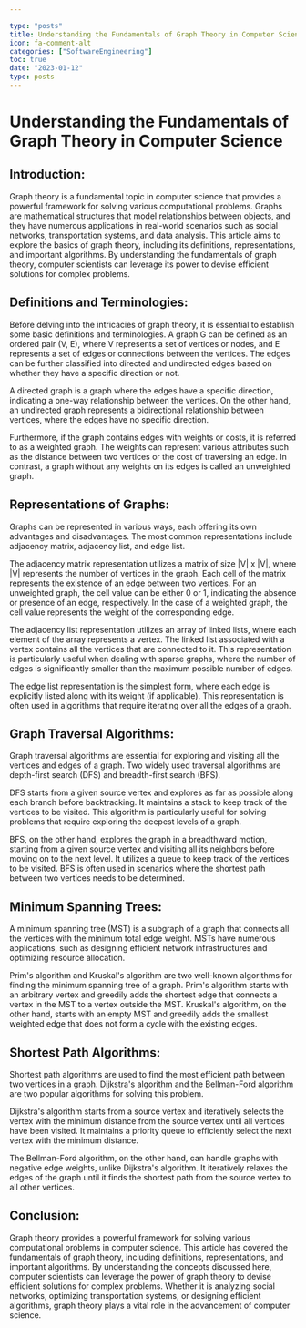 ```yaml
---

type: "posts"
title: Understanding the Fundamentals of Graph Theory in Computer Science
icon: fa-comment-alt
categories: ["SoftwareEngineering"]
toc: true
date: "2023-01-12"
type: posts
---
```





# Understanding the Fundamentals of Graph Theory in Computer Science

## Introduction:

Graph theory is a fundamental topic in computer science that provides a powerful framework for solving various computational problems. Graphs are mathematical structures that model relationships between objects, and they have numerous applications in real-world scenarios such as social networks, transportation systems, and data analysis. This article aims to explore the basics of graph theory, including its definitions, representations, and important algorithms. By understanding the fundamentals of graph theory, computer scientists can leverage its power to devise efficient solutions for complex problems.

## Definitions and Terminologies:

Before delving into the intricacies of graph theory, it is essential to establish some basic definitions and terminologies. A graph G can be defined as an ordered pair (V, E), where V represents a set of vertices or nodes, and E represents a set of edges or connections between the vertices. The edges can be further classified into directed and undirected edges based on whether they have a specific direction or not.

A directed graph is a graph where the edges have a specific direction, indicating a one-way relationship between the vertices. On the other hand, an undirected graph represents a bidirectional relationship between vertices, where the edges have no specific direction.

Furthermore, if the graph contains edges with weights or costs, it is referred to as a weighted graph. The weights can represent various attributes such as the distance between two vertices or the cost of traversing an edge. In contrast, a graph without any weights on its edges is called an unweighted graph.

## Representations of Graphs:

Graphs can be represented in various ways, each offering its own advantages and disadvantages. The most common representations include adjacency matrix, adjacency list, and edge list.

The adjacency matrix representation utilizes a matrix of size |V| x |V|, where |V| represents the number of vertices in the graph. Each cell of the matrix represents the existence of an edge between two vertices. For an unweighted graph, the cell value can be either 0 or 1, indicating the absence or presence of an edge, respectively. In the case of a weighted graph, the cell value represents the weight of the corresponding edge.

The adjacency list representation utilizes an array of linked lists, where each element of the array represents a vertex. The linked list associated with a vertex contains all the vertices that are connected to it. This representation is particularly useful when dealing with sparse graphs, where the number of edges is significantly smaller than the maximum possible number of edges.

The edge list representation is the simplest form, where each edge is explicitly listed along with its weight (if applicable). This representation is often used in algorithms that require iterating over all the edges of a graph.

## Graph Traversal Algorithms:

Graph traversal algorithms are essential for exploring and visiting all the vertices and edges of a graph. Two widely used traversal algorithms are depth-first search (DFS) and breadth-first search (BFS).

DFS starts from a given source vertex and explores as far as possible along each branch before backtracking. It maintains a stack to keep track of the vertices to be visited. This algorithm is particularly useful for solving problems that require exploring the deepest levels of a graph.

BFS, on the other hand, explores the graph in a breadthward motion, starting from a given source vertex and visiting all its neighbors before moving on to the next level. It utilizes a queue to keep track of the vertices to be visited. BFS is often used in scenarios where the shortest path between two vertices needs to be determined.

## Minimum Spanning Trees:

A minimum spanning tree (MST) is a subgraph of a graph that connects all the vertices with the minimum total edge weight. MSTs have numerous applications, such as designing efficient network infrastructures and optimizing resource allocation.

Prim's algorithm and Kruskal's algorithm are two well-known algorithms for finding the minimum spanning tree of a graph. Prim's algorithm starts with an arbitrary vertex and greedily adds the shortest edge that connects a vertex in the MST to a vertex outside the MST. Kruskal's algorithm, on the other hand, starts with an empty MST and greedily adds the smallest weighted edge that does not form a cycle with the existing edges.

## Shortest Path Algorithms:

Shortest path algorithms are used to find the most efficient path between two vertices in a graph. Dijkstra's algorithm and the Bellman-Ford algorithm are two popular algorithms for solving this problem.

Dijkstra's algorithm starts from a source vertex and iteratively selects the vertex with the minimum distance from the source vertex until all vertices have been visited. It maintains a priority queue to efficiently select the next vertex with the minimum distance.

The Bellman-Ford algorithm, on the other hand, can handle graphs with negative edge weights, unlike Dijkstra's algorithm. It iteratively relaxes the edges of the graph until it finds the shortest path from the source vertex to all other vertices.

## Conclusion:

Graph theory provides a powerful framework for solving various computational problems in computer science. This article has covered the fundamentals of graph theory, including definitions, representations, and important algorithms. By understanding the concepts discussed here, computer scientists can leverage the power of graph theory to devise efficient solutions for complex problems. Whether it is analyzing social networks, optimizing transportation systems, or designing efficient algorithms, graph theory plays a vital role in the advancement of computer science.